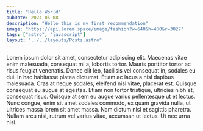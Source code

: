 ```yaml
---
title: "Hello World"
pubDate: 2024-05-08
description: "Hello this is my first recommendation"
image: "https://api.lorem.space/image/fashion?w=640&h=480&r=3027"
tags: ["astro", "javascript"]
layout: "../../layouts/Posts.astro"
---
```


Lorem ipsum dolor sit amet, consectetur adipiscing elit. Maecenas vitae enim malesuada, consequat mi a, lobortis tortor. Mauris porttitor tortor ac risus feugiat venenatis. Donec elit leo, facilisis vel consequat in, sodales eu dui. In hac habitasse platea dictumst. Etiam ac lacus a nisl dapibus malesuada. Cras at neque sodales, eleifend nisi vitae, placerat est. Quisque consequat eu augue at egestas. Etiam non tortor tristique, ultricies nibh et, consequat risus. Quisque at sem eu augue varius pellentesque ut et lectus. Nunc congue, enim sit amet sodales commodo, ex quam gravida nulla, ut ultrices massa lorem sit amet massa. Nam dictum nisl et sagittis pharetra. Nullam arcu nisi, rutrum vel varius vitae, accumsan ut lectus. Ut nec urna nisl.
